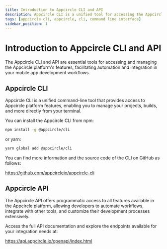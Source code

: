 ```yaml
---
title: Introduction to Appcircle CLI and API
description: Appcircle CLI is a unified tool for accessing the Appcircle platform features from the command line.
tags: [appcircle cli, appcircle, cli, command line interface]
sidebar_position: 1
---
```


# Introduction to Appcircle CLI and API

The Appcircle CLI and API are essential tools for accessing and managing the Appcircle platform's features, facilitating automation and integration in your mobile app development workflows.

## Appcircle CLI

Appcircle CLI is a unified command-line tool that provides access to Appcircle platform features, enabling you to manage your projects, builds, and more directly from your terminal.

You can install the Appcircle CLI from npm:

```bash
npm install -g @appcircle/cli
```

or yarn:

```bash
yarn global add @appcircle/cli
```

You can find more information and the source code of the CLI on GitHub as follows:

https://github.com/appcircleio/appcircle-cli

## Appcircle API

The Appcircle API offers programmatic access to all features available in the Appcircle platform, allowing developers to automate workflows, integrate with other tools, and customize their development processes extensively.

Access the full API documentation and explore the endpoints available for your integration needs at:

https://api.appcircle.io/openapi/index.html
